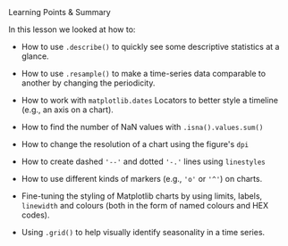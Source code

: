 <div class="text-viewer--content--3hoqQ">
	<div class="ud-heading-xxl text-viewer--main-heading--ZbxZA">Learning Points &amp; Summary</div>
	<div class="article-asset--container--3djM8">
		<div data-purpose="safely-set-inner-html:rich-text-viewer:html" class="article-asset--content--1dAQ9 rt-scaffolding">
			<p>In this lesson we looked at how to:</p>
			<ul>
				<li>
					<p>How to use <code>.describe()</code> to quickly see some descriptive statistics at a glance.</p>
				</li>
				<li>
					<p>How to use <code>.resample()</code> to make a time-series data comparable to another by changing the periodicity.</p>
				</li>
				<li>
					<p>How to work with <code>matplotlib.dates</code> Locators to better style a timeline (e.g., an axis on a chart).</p>
				</li>
				<li>
					<p>How to find the number of NaN&nbsp;values with <code>.isna().values.sum()</code></p>
				</li>
				<li>
					<p>How to change the resolution of a chart using the figure's <code>dpi</code></p>
				</li>
				<li>
					<p>How to create dashed <code>'--'</code> and dotted <code>'-.'</code> lines using <code>linestyles</code></p>
				</li>
				<li>
					<p>How to use different kinds of markers (e.g., <code>'o'</code> or <code>'^'</code>)&nbsp;on charts.</p>
				</li>
				<li>
					<p>Fine-tuning the styling of Matplotlib charts by using limits, labels, <code>linewidth</code> and colours (both in the form of named colours and HEX codes).</p>
				</li>
				<li>
					<p>Using <code>.grid()</code> to help visually identify seasonality in a time series.</p>
					<p><br></p>
				</li>
			</ul>
		</div>
	</div>
</div>
